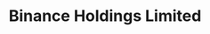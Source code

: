 ---
layout: reviewCustodian
title: "Binance Holdings Limited"
platformReview:
  type: custodians
  appId: binance
icon: binance.jpeg

custodian:
  crunchbaseUrl: "https://www.crunchbase.com/organization/binance"
  leadership:
    jurisdiction: 🇰🇾 "Cayman Islands"
    yearsInBusiness: "6"
    ceo:
      name: "Richard Teng"
      position: "CEO"
      tenure: "2023-present"
      nationality: "Singaporean"
      photo: "/images/wIcons/custodians/leadership/binance-richard-teng.png"
      social:
        twitter: "https://x.com/_richardteng"
        linkedin: "https://www.linkedin.com/in/richard-teng-3497b527"
    team:
      - name: "Richard Teng"
        role: "CEO"
      - name: "Rachel Conlan"
        role: "Chief Marketing Officer"
      - name: "Jeff Li"
        role: "Vice President of Product"
      - name: "Norman Chen"
        role: "Chief Financial Officer"
      - name: "Eleanor Hughes"
        role: "General Counsel"
      - name: "Tigran Gambaryan"
        role: "VP of Global Intelligence and Investigations"
    teamSource: "https://www.binance.com/en/blog/leadership"

  androidApp:
    name: "Binance: Bitcoin Marketplace & Crypto Wallet"
    url: "/android/com.binance.dev"

  iphoneApp:
    name: "Binance: Buy & Sell Bitcoin Crypto"
    url: "/iphone/com.czzhao.binance"
  
  webApp:
    name: "Binance: Web Wallet"
    url: "https://www.binance.com/en"
    icon: "fas fa-globe"

  hotColdDesign:
    status: "published"
    lastUpdated: 2023-07-01
    details: "Binance employs a multi-tier and multi-cluster system architecture. The majority of user funds are stored in cold wallets secured by multi-signature technology, with a smaller portion in hot wallets for liquidity and daily operations."
    documentation_url: "https://www.binance.com/en/blog/421499824684900346/Binance-Security-The-Fundamentals-of-Safeguarding-Your-Funds-and-Data"
    analysis: "Through multi-signature protocols, hardware-based key management, and real-time risk monitoring, Binance strives to minimize single points of failure. Their cold storage ensures most assets remain offline, protected from online threats."
    supporting_urls:
      - "https://www.binance.com/en/blog"
      - "https://www.binance.com/en/security"
      - "https://www.binance.com/en/blog/421499824684900346"

  bitcoinFocus:
    status: "multi-currency"
    tradableAssets: "Over 350"
    tradingPairs: "Over 1300"
    custodyAssets: "Over 600"
    CompleteList: "https://www.binance.com/en/markets"

  proofOfReserves:
    status: "cryptographic"
    details: "Binance launched a Merkle Tree-based proof-of-reserves system in late 2022 and has publicly disclosed wallet addresses. External auditor involvement was temporarily paused in December 2022."
    auditFrequency: "Ongoing internal verifications"
    lastAudit: "2022"
    auditUrl: "https://www.binance.com/en/blog/ecosystem/binances-proof-of-reserves-how-users-can-verify-their-assets-496670067205387072"
    developmentStatus: "Continuous refinement of on-chain proof-of-reserves"
    developmentUrl: "https://www.binance.com/en/proof-of-reserves"

  operations:
    users: "128M"
    cryptographicProof:
      btcAmount: "622K BTC"
      totalAssets: 
      lastUpdated: "2024-01-30"
      source: "Binance Proof of Reserves"
      sourceUrl: "https://www.binance.com/en/proof-of-reserves"
      valid: true

    thirdPartyAudit:
      btcAmount: "620K BTC"
      totalAssets: "$181B USD"
      lastUpdated: "2024-01-30"
      source: "Arkham Intelligence"
      sourceUrl: "https://intel.arkm.com/explorer/entity/binance"
      valid: true

    selfReported:
      btcAmount: 
      totalAssets: 
      lastUpdated: 
      source: ""
      sourceUrl: 
      valid: false

  trackRecord:
    history: "Multiple regulatory challenges and leadership changes, including CZ's departure in 2023"
    incidentHistory:
      - description: "Former CEO CZ pleads guilty to federal charges, steps down"
        date: "November 2023"
        url: "https://www.justice.gov/opa/pr/binance-and-ceo-plead-guilty-federal-charges-agree-pay-over-4-billion-criminal-monetary"
      - description: "7,000 BTC stolen from a Binance hot wallet"
        date: "May 2019"
        url: "https://www.binance.com/en/blog/365189201383344128"
      - description: "Alleged KYC data leak"
        date: "August 2019"
        url: "https://www.coindesk.com/markets/2019/08/07/binance-probing-kyc-data-alleged-leak"
      - description: "$100M BNB Chain exploit"
        date: "October 2022"
        url: "https://www.binance.com/en/blog/ecosystem/the-bnb-chain-ecosystem-and-binance-exchange-update-3910070746874562153"
    sourceIncidents: "https://www.binance.com/en/blog"
    lastIncident: "November 2023"
    insuranceCoverage: "Safu (Secure Asset Fund for Users) for emergency losses"
    insuranceTermsUrl: "https://www.binance.com/en/support/faq/the-secure-asset-fund-for-users-safu-360027414213"

  businessModel:
    type: "Exchange & Custody"
    services:
      - name: "Spot Trading"
        url: "https://www.binance.com/en/trade/BTC_USDT"
      - name: "Futures & Derivatives"
        url: "https://www.binance.com/en/futures"
      - name: "Margin Trading"
        url: "https://www.binance.com/en/margin-fee"
      - name: "Binance Earn (Staking, Savings)"
        url: "https://www.binance.com/en/earn"
      - name: "Binance NFT"
        url: "https://www.binance.com/en/nft/home"
      - name: "Institutional Services"
        url: "https://www.binanceinstitutional.com/"
      - name: "Binance Launchpad"
        url: "https://launchpad.binance.com/"
      - name: "Binance Pay"
        url: "https://pay.binance.com/"
    revenueStreams:
      - type: "Transaction Fees"
        details: "Percentage-based fees on spot, margin, and futures trades"
      - type: "Custody and Other Fees"
        details: "Asset listings, margin lending, staking, and various services"

  riskAssessment:
    derivatives: true
    derivativesList:
      - name: "Binance Futures"
        url: "https://www.binance.com/en/futures"
      - name: "Binance Options"
        url: "https://www.binance.com/en/option"
    memecoins: true
    memecoinList:
      - name: "DOGE"
        url: "https://www.binance.com/en/trade/DOGE_USDT"
      - name: "SHIB"
        url: "https://www.binance.com/en/trade/SHIB_USDT"
      - name: "FLOKI"
        url: "https://www.binance.com/en/trade/FLOKI_USDT"
      - name: "PEPE"
        url: "https://www.binance.com/en/trade/PEPE_USDT"
      - name: "BABYDOGE"
        url: "https://www.binance.com/en/trade/BABYDOGE_USDT"
      - name: "SANTOS"
        url: "https://www.binance.com/en/trade/SANTOS_USDT"
    gambling: false

  bitcoinContribution:
    fossDevelopment: false
    research: true
    protocolSupport: true
    research_url: "https://research.binance.com/"
    contributions:
      - name: "Binance Charity Foundation"
        url: "https://www.binance.charity/"
      - name: "Binance Academy"
        url: "https://academy.binance.com/"
      - name: "BNB Chain Ecosystem Funding"
        url: "https://www.bnbchain.org/en"
  
  userAccess:
    kycRequired: true
    kycLevel: "Tiered"
    withdrawalLimits:
      status: "tiered"
      documentation_url: "https://www.binance.com/en/support/faq/360034243591"

  security:
    features:
      - "2FA"
      - "Hardware Key (U2F/FIDO2)"
      - "Address Whitelisting"
    customInfrastructure: true
    details: "Binance operates its own servers and implements real-time risk monitoring. Private keys for the majority of funds are secured via cold storage with multi-signature setups."

  osint:
    summary: 
    entries:
      - information: 
        date: 
        source: 
        source_url: 
        corroborating_source: 
        corroborating_source_url: 
        refuting: 
        refuting_source_url: 
        comment: 
    source:
    comment:
---